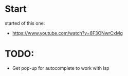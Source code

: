 # Start
started of this one:
* https://www.youtube.com/watch?v=6F3ONwrCxMg

# TODO: 
* Get pop-up for autocomplete to work with lsp
